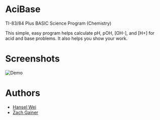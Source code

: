 # AciBase
TI-83/84 Plus BASIC Science Program (Chemistry)

This simple, easy program helps calculate pH, pOH, [OH-], and [H+] for acid and base problems. 
It also helps you show your work.

# Screenshots
![Demo](https://media.giphy.com/media/fxO5yvadOtqJhJqb5v/giphy.gif)


# Authors
- [Hansel Wei](https://github.com/darkmastermindz)
- [Zach Gainer](https://github.com/chaosinalunchbox)

